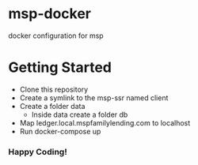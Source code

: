 # msp-docker
docker configuration for msp

# Getting Started

- Clone this repository
- Create a symlink to the msp-ssr named client
- Create a folder data
  - Inside data create a folder db
- Map ledger.local.mspfamilylending.com to localhost
- Run docker-compose up

### Happy Coding!
